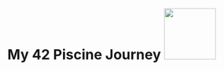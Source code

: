 <h1 align="center"><b>My 42 Piscine Journey </b><img src="https://loginportal.funnyjunk.com/gifs/Me+making+the+first+draft+of+any+paper_fa60b4_4104004.gif" width="105"></h1>
